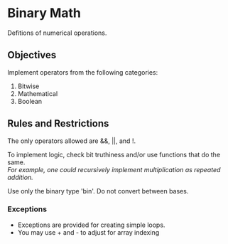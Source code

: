 # Binary Math
Defitions of numerical operations.

## Objectives
Implement operators from the following categories:

1. Bitwise
2. Mathematical
3. Boolean

## Rules and Restrictions
The only operators allowed are &&, ||, and !.

To implement logic, check bit truthiness and/or use functions that do the same.  
*For example, one could recursively implement multiplication as repeated addition.*

Use only the binary type 'bin'. Do not convert between bases.

### Exceptions
* Exceptions are provided for creating simple loops.
* You may use + and - to adjust for array indexing
